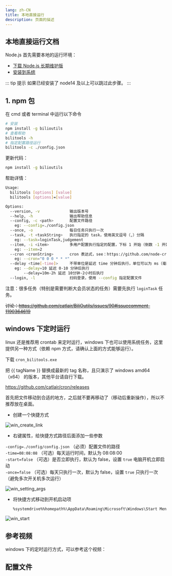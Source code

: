 ```yaml
---
lang: zh-CN
title: 本地直接运行
description: 页面的描述
---
```


## 本地直接运行文档

Node.js 首先需要本地的运行环境：

- [下载 Node.js 长期维护版](https://nodejs.org/zh-cn/)
- [安装到系统](https://www.runoob.com/nodejs/nodejs-install-setup.html)

::: tip 提示
如果已经安装了 node14 及以上可以跳过此步骤。
:::

## 1. npm 包 <Badge type="tip" text="推荐" vertical="top" /> <TestedVersion type="npm" />

在 cmd 或者 terminal 中运行以下命令

```bash
# 安装
npm install -g bilioutils
# 查看帮助
bilitools -h
# 指定配置路径运行
bilitools -c ./config.json
```

更新代码：

```bash
npm install -g bilioutils
```

帮助详情：

```bash
Usage:
  bilitools [options] [value]
  bilitools [options]=[value]

Options:
  --version, -v             输出版本号
  --help, -h                输出帮助信息
  --config, -c <path>       配置文件路径
    eg: --config=./config.json
  --once, -o                每日任务只执行一次
  --task, -t <taskString>   执行指定的 task，使用英文逗号（,）分隔
    eg: --task=loginTask,judgement
  --item, -i <item>         多用户配置执行指定的配置，下标 1 开始（倒数 -1 开始），使用英文逗号（,）分隔
    eg: --item=2
  --cron <cronString>       cron 表达式，see：https://github.com/node-cron/node-cron#allowed-fields
    eg: --cron="0 0 0 * * *"
  --delay <time[-time]>     不带单位是延迟 time 分钟后执行，单位可以为 ms（毫秒）、s（秒）、m（分）、h（小时）
    eg: --delay=10 延迟 0-10 分钟后执行
        --delay=10m-2h 延迟 10分钟-2小时后执行
  --login, -l               扫码登录，使用 --config 指定配置文件
```

注意：很多任务（特别是需要判断大会员状态的任务）需要先执行 `loginTask` 任务。

~~讨论：<https://github.com/catlair/BiliOutils/issues/90#issuecomment-1190364619>~~

## windows 下定时运行

linux 还是推荐用 crontab 来定时运行，windows 下也可以使用系统任务，这里提供另一种方式（依赖 npm 方式，请确认上面的方式能够运行）。

下载 `cron_bilitools.exe`

<MyLink :href="downloadUrl"></MyLink>

把 {{ tagName }} 替换成最新的 tag 名称，且只演示了 windows amd64（x64） 的版本，其他平台请自行下载。

<https://github.com/catlair/cron/releases>

首先把文件移动到合适的地方，之后就不要再移动了（移动后重新操作），所以不推荐放在桌面。

- 创建一个快捷方式

![win_create_link](@imgs/win_create_link.png)

- 右键属性，给快捷方式路径后面添加一些参数

`-config=./config/config.json` （必须）配置文件的路径  
`-time=08:08:08` （可选）每天运行时间，默认为 08:08:00  
`-start=false` （可选）是否立即执行，默认为 false，设置 `true` 电脑开机立即启动  
`-once=false` （可选）每天只执行一次，默认为 false，设置 `true` 只执行一次（避免多次开关机多次运行）

![win_setting_args](@imgs/win_setting_args.png)

- 将快捷方式移动到开机启动项
  ```bash
  %systemdrive%%homepath%\AppData\Roaming\Microsoft\Windows\Start Menu\Programs\Startup
  ```

![win_start](@imgs/win_start.png)

## 参考视频

windows 下的定时运行方式，可以参考这个视频：

<BilibiliVideo bv="BV1Na411W7nk"/>

<script setup>
const ghproxy = __GLOBAL_GHPROXY__
const tagName = 'v0.0.2'
const downloadUrl = `https://${ghproxy}/https://github.com/catlair/cron/releases/download/${tagName}/cron_windows_amd64.tar.gz`
</script>

## 配置文件

<ConfigPath />
